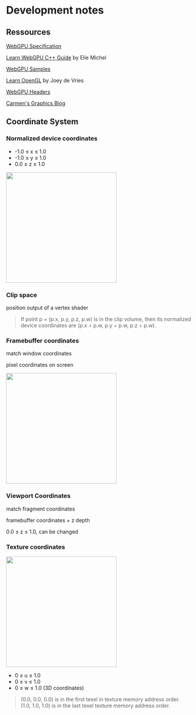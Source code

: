 # Development notes

## Ressources

[WebGPU Specification](https://www.w3.org/TR/webgpu/)

[Learn WebGPU C++ Guide](https://eliemichel.github.io/LearnWebGPU/index.html) by Elie Michel

[WebGPU Samples](https://webgpu.github.io/webgpu-samples/)

[Learn OpenGL](https://learnopengl.com/) by Joey de Vries

[WebGPU Headers](https://github.com/webgpu-native/webgpu-headers/blob/main/webgpu.h)

[Carmen's Graphics Blog](https://carmencincotti.com/posts/categories/webgpu/)


## Coordinate System

### Normalized device coordinates

- -1.0 ≤ x ≤ 1.0
- -1.0 ≤ y ≤ 1.0
- 0.0 ≤ z ≤ 1.0

<img src="https://www.w3.org/TR/webgpu/img/normalized-device-coordinates.svg" height="300">


### Clip space

position output of a vertex shader

> If point p = (p.x, p.y, p.z, p.w) is in the clip volume, then its normalized device coordinates are (p.x ÷ p.w, p.y ÷ p.w, p.z ÷ p.w).


### Framebuffer coordinates

match window coordinates

pixel coordinates on screen

<img src="https://www.w3.org/TR/webgpu/img/framebuffer-coordinates.svg" height="300">


### Viewport Coordinates

match fragment coordinates

framebuffer coordinates + z depth

0.0 ≤ z ≤ 1.0, can be changed


### Texture coordinates

<img src="https://www.w3.org/TR/webgpu/img/uv-coordinates.svg" height="300">

- 0 ≤ u ≤ 1.0
- 0 ≤ v ≤ 1.0
- 0 ≤ w ≤ 1.0 (3D coordinates)

> (0.0, 0.0, 0.0) is in the first texel in texture memory address order.  
(1.0, 1.0, 1.0) is in the last texel texture memory address order.


